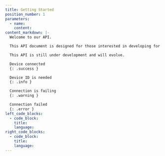 ```yaml
---
title: Getting Started
position_number: 1
parameters:
  - name:
    content:
content_markdown: |-
  Welcome to our API.

  This API document is designed for those interested in developing for our platform.

  This API is still under development and will evolve.

  Device connected
  {: .success }

  Device ID is needed
  {: .info }

  Connection is failing
  {: .warning }

  Connection failed
  {: .error }
left_code_blocks:
  - code_block:
    title:
    language:
right_code_blocks:
  - code_block:
    title:
    language:
---
```

